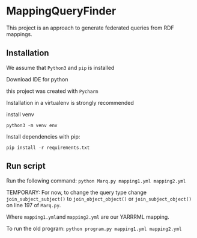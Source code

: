 # MappingQueryFinder

This project is an approach to generate federated queries from RDF mappings.

## Installation

We assume that `Python3` and `pip` is installed

Download IDE for python

this project was created with 
`Pycharm`

Installation in a virtualenv is strongly recommended

install venv

`python3 -m venv env`

Install dependencies with pip:

`pip install -r requirements.txt`

## Run script

Run the following command:
`python Marq.py mapping1.yml mapping2.yml`

TEMPORARY:   For now, to change the query type change `join_subject_subject()` to `join_object_object()` or `join_subject_object()` on line 197 of `Marq.py`.

Where `mapping1.yml`and `mapping2.yml` are our YARRRML mapping.

To run the old program:
`python program.py mapping1.yml mapping2.yml`
